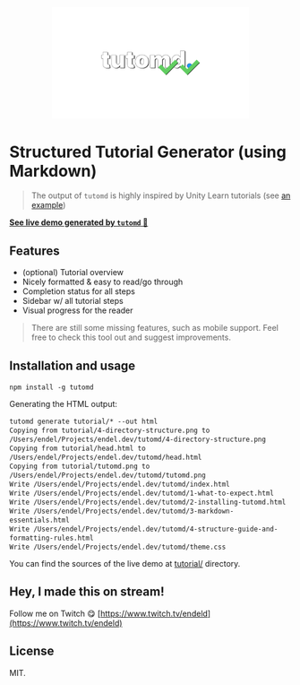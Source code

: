 <div align="center">
<img src="https://github.com/endel/tutomd/blob/master/logo.png?raw=1" width="70%" alt="tutomd" />
</div>

# Structured Tutorial Generator (using Markdown)

> The output of `tutomd` is highly inspired by Unity Learn tutorials (see [an example](https://learn.unity.com/project/introduction-to-visual-scripting?uv=2021.1))

**[See live demo generated by `tutomd` 🐶](https://endel.dev/tutomd/)**

## Features

- (optional) Tutorial overview
- Nicely formatted & easy to read/go through
- Completion status for all steps
- Sidebar w/ all tutorial steps
- Visual progress for the reader

> There are still some missing features, such as mobile support. Feel free to
> check this tool out and suggest improvements.

## Installation and usage

```
npm install -g tutomd
```

Generating the HTML output:

```
tutomd generate tutorial/* --out html
Copying from tutorial/4-directory-structure.png to /Users/endel/Projects/endel.dev/tutomd/4-directory-structure.png
Copying from tutorial/head.html to /Users/endel/Projects/endel.dev/tutomd/head.html
Copying from tutorial/tutomd.png to /Users/endel/Projects/endel.dev/tutomd/tutomd.png
Write /Users/endel/Projects/endel.dev/tutomd/index.html
Write /Users/endel/Projects/endel.dev/tutomd/1-what-to-expect.html
Write /Users/endel/Projects/endel.dev/tutomd/2-installing-tutomd.html
Write /Users/endel/Projects/endel.dev/tutomd/3-markdown-essentials.html
Write /Users/endel/Projects/endel.dev/tutomd/4-structure-guide-and-formatting-rules.html
Write /Users/endel/Projects/endel.dev/tutomd/theme.css
```

You can find the sources of the live demo at [tutorial/](https://github.com/endel/tutomd/tree/master/tutorial) directory.

## Hey, I made this on stream!

Follow me on Twitch 😋 [https://www.twitch.tv/endeld](https://www.twitch.tv/endeld)

## License

MIT.
